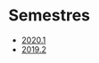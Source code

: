 # Semestres

* [2020.1](https://github.com/ect-info/ml/blob/master/2020_1.md)
* [2019.2](https://github.com/ect-info/ml/blob/master/2019_2.md)
